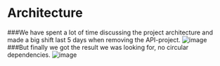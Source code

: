 # Architecture
###We have spent a lot of time discussing the project architecture and made a big shift last 5 days when removing the API-project.
![image](https://user-images.githubusercontent.com/63591629/120038766-0dde3280-c004-11eb-9ae9-acc219e9d768.png)
###But finally we got the result we was looking for, no circular dependencies.
![image](https://user-images.githubusercontent.com/63591629/120038174-1eda7400-c003-11eb-8e11-c33362c9ee50.png)
